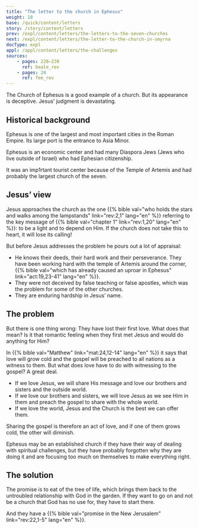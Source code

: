 ```yaml
---
title: "The letter to the church in Ephesus"
weight: 10
base: /quick/content/letters
story: /story/content/letters
prev: /expl/content/letters/the-letters-to-the-seven-churches
next: /expl/content/letters/the-letter-to-the-church-in-smyrna
docType: expl
appl: /appl/content/letters/the-challenges
sources: 
    - pages: 228–239
      ref: beale_rev
    - pages: 24
      ref: fee_rev
---
```


The Church of Ephesus is a good example of a church. But its appearance is deceptive. Jesus’ judgment is devastating.

## Historical background

<a name="4a32"></a>
Ephesus is one of the largest and most important cities in the Roman Empire. Its large port is the entrance to Asia Minor.

Ephesus is an economic center and had many Diaspora Jews (Jews who live outside of Israel) who had Ephesian citizenship.

It was an imp1rtant tourist center because of the Temple of Artemis and had probably the largest church of the seven.

## Jesus’ view

<a name="c6bc"></a>
Jesus approaches the church as the one {{% bible val="who holds the stars and walks among the lampstands" link="rev:2,1" lang="en" %}} referring to the key message of {{% bible val="chapter 1" link="rev:1,20" lang="en" %}}: to be a light and to depend on Him. If the church does not take this to heart, it will lose its calling!

But before Jesus addresses the problem he pours out a lot of appraisal:

- He knows their deeds, their hard work and their perseverance. They have been working hard with the temple of Artemis around the corner, {{% bible val="which has already caused an uproar in Ephesus" link="act:19,23-41" lang="en" %}}.
- They were not deceived by false teaching or false apostles, which was the problem for some of the other churches.
- They are enduring hardship in Jesus’ name.

## The problem

<a name="235e"></a>
But there is one thing wrong: They have lost their first love. What does that mean? Is it that romantic feeling when they first met Jesus and would do anything for Him?

In {{% bible val="Matthew" link="mat:24,12-14" lang="en" %}} it says that love will grow cold and the gospel will be preached to all nations as a witness to them. But what does love have to do with witnessing to the gospel? A great deal.

- If we love Jesus, we will share His message and love our brothers and sisters and the outside world.
- If we love our brothers and sisters, we will love Jesus as we see Him in them and preach the gospel to share with the whole world.
- If we love the world, Jesus and the Church is the best we can offer them.

Sharing the gospel is therefore an act of love, and if one of them grows cold, the other will diminish.

Ephesus may be an established church if they have their way of dealing with spiritual challenges, but they have probably forgotten why they are doing it and are focusing too much on themselves to make everything right.

## The solution

<a name="88fa"></a>
The promise is to eat of the tree of life, which brings them back to the untroubled relationship with God in the garden. If they want to go on and not be a church that God has no use for, they have to start there.

And they have a {{% bible val="promise in the New Jerusalem" link="rev:22,1-5" lang="en" %}}.
